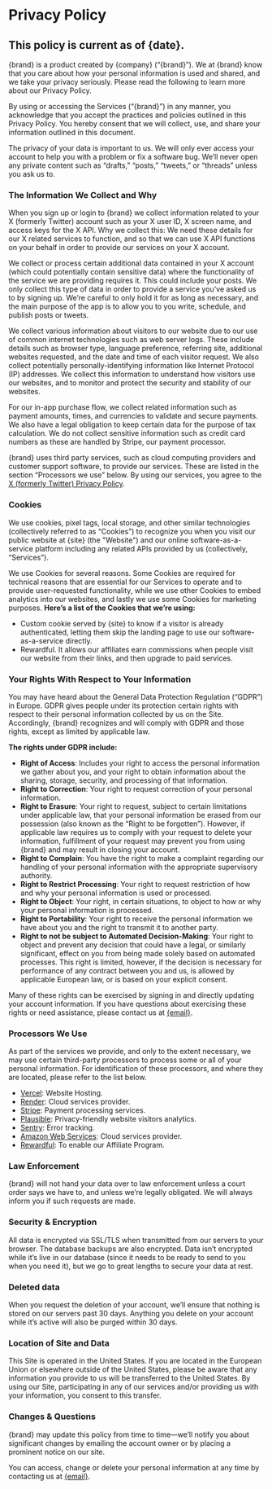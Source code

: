 # Privacy Policy
## This policy is current as of {date}.
{brand} is a product created by {company} (“{brand}”). We at {brand} know that you care about how your personal information is used and shared, and we take your privacy seriously. Please read the following to learn more about our Privacy Policy. 

By using or accessing the Services (“{brand}”) in any manner, you acknowledge that you accept the practices and policies outlined in this Privacy Policy. You hereby consent that we will collect, use, and share your information outlined in this document.

The privacy of your data is important to us. We will only ever access your account to help you with a problem or fix a software bug. We’ll never open any private content such as “drafts,” “posts,” “tweets,” or “threads” unless you ask us to.
### The Information We Collect and Why
When you sign up or login to {brand} we collect information related to your X (formerly Twitter) account such as your X user ID, X screen name, and access keys for the X API. Why we collect this: We need these details for our X related services to function, and so that we can use X API functions on your behalf in order to provide our services on your X account.

We collect or process certain additional data contained in your X account (which could potentially contain sensitive data) where the functionality of the service we are providing requires it. This could include your posts. We only collect this type of data in order to provide a service you’ve asked us to by signing up. We’re careful to only hold it for as long as necessary, and the main purpose of the app is to allow you to you write, schedule, and publish posts or tweets.

We collect various information about visitors to our website due to our use of common internet technologies such as web server logs. These include details such as browser type, language preference, referring site, additional websites requested, and the date and time of each visitor request. We also collect potentially personally-identifying information like Internet Protocol (IP) addresses. We collect this information to understand how visitors use our websites, and to monitor and protect the security and stability of our websites.

For our in-app purchase flow, we collect related information such as payment amounts, times, and currencies to validate and secure payments. We also have a legal obligation to keep certain data for the purpose of tax calculation. We do not collect sensitive information such as credit card numbers as these are handled by Stripe, our payment processor.

{brand} uses third party services, such as cloud computing providers and customer support software, to provide our services. These are listed in the section “Processors we use” below. By using our services, you agree to the [X (formerly Twitter) Privacy Policy](https://x.com/en/privacy).
### Cookies
We use cookies, pixel tags, local storage, and other similar technologies (collectively referred to as “Cookies”) to recognize you when you visit our public website at {site} (the "Website") and our online software-as-a-service platform including any related APIs provided by us (collectively, “Services”).

We use Cookies for several reasons. Some Cookies are required for technical reasons that are essential for our Services to operate and to provide user-requested functionality, while we use other Cookies to embed analytics into our websites, and lastly we use some Cookies for marketing purposes.
**Here’s a list of the Cookies that we’re using:**
* Custom cookie served by {site} to know if a visitor is already authenticated, letting them skip the landing page to use our software-as-a-service directly.
* Rewardful. It allows our affiliates earn commissions when people visit our website from their links, and then upgrade to paid services.
### Your Rights With Respect to Your Information
You may have heard about the General Data Protection Regulation (“GDPR”) in Europe. GDPR gives people under its protection certain rights with respect to their personal information collected by us on the Site. Accordingly, {brand} recognizes and will comply with GDPR and those rights, except as limited by applicable law. 

**The rights under GDPR include:**
- **Right of Access**: Includes your right to access the personal information we gather about you, and your right to obtain information about the sharing, storage, security, and processing of that information.
- **Right to Correction**: Your right to request correction of your personal information.
- **Right to Erasure**: Your right to request, subject to certain limitations under applicable law, that your personal information be erased from our possession (also known as the “Right to be forgotten”). However, if applicable law requires us to comply with your request to delete your information, fulfillment of your request may prevent you from using {brand} and may result in closing your account.
- **Right to Complain**: You have the right to make a complaint regarding our handling of your personal information with the appropriate supervisory authority.
- **Right to Restrict Processing**: Your right to request restriction of how and why your personal information is used or processed.
- **Right to Object**: Your right, in certain situations, to object to how or why your personal information is processed.
- **Right to Portability**: Your right to receive the personal information we have about you and the right to transmit it to another party.
- **Right to not be subject to Automated Decision-Making**: Your right to object and prevent any decision that could have a legal, or similarly significant, effect on you from being made solely based on automated processes. This right is limited, however, if the decision is necessary for performance of any contract between you and us, is allowed by applicable European law, or is based on your explicit consent.

Many of these rights can be exercised by signing in and directly updating your account information. If you have questions about exercising these rights or need assistance, please contact us at [{email}](mailto:{email}).
### Processors We Use
As part of the services we provide, and only to the extent necessary, we may use certain third-party processors to process some or all of your personal information. For identification of these processors, and where they are located, please refer to the list below.
- [Vercel](https://vercel.com/): Website Hosting.
- [Render](https://www.notion.so/Privacy-Policy-55e533e087d748368321a77365042e4b?pvs=21): Cloud services provider.
- [Stripe](https://stripe.com/en-it/ssa): Payment processing services.
- [Plausible](http://plausible.io/): Privacy-friendly website visitors analytics.
- [Sentry](https://www.notion.so/Privacy-Policy-55e533e087d748368321a77365042e4b?pvs=21): Error tracking.
- [Amazon Web Services](https://aws.amazon.com/compliance/gdpr-center/): Cloud services provider.
- [Rewardful](https://www.rewardful.com/privacy): To enable our Affiliate Program.
### Law Enforcement
{brand} will not hand your data over to law enforcement unless a court order says we have to, and unless we’re legally obligated. We will always inform you if such requests are made.
### Security & Encryption
All data is encrypted via SSL/TLS when transmitted from our servers to your browser. The database backups are also encrypted. Data isn’t encrypted while it’s live in our database (since it needs to be ready to send to you when you need it), but we go to great lengths to secure your data at rest.
### Deleted data
When you request the deletion of your account, we’ll ensure that nothing is stored on our servers past 30 days. Anything you delete on your account while it’s active will also be purged within 30 days.
### Location of Site and Data
This Site is operated in the United States. If you are located in the European Union or elsewhere outside of the United States, please be aware that any information you provide to us will be transferred to the United States. By using our Site, participating in any of our services and/or providing us with your information, you consent to this transfer.
### Changes & Questions
{brand} may update this policy from time to time—we’ll notify you about significant changes by emailing the account owner or by placing a prominent notice on our site. 

You can access, change or delete your personal information at any time by contacting us at [{email}](mailto:{email}).